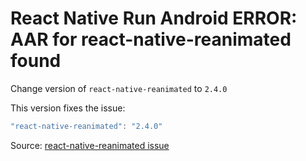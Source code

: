 # React Native Run Android ERROR: AAR for react-native-reanimated found

Change version of `react-native-reanimated` to `2.4.0`

This version fixes the issue:
```js
"react-native-reanimated": "2.4.0"
```

Source: [react-native-reanimated issue](https://github.com/software-mansion/react-native-reanimated/issues/2650)
